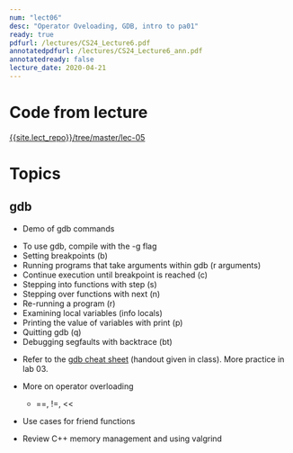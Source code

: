```yaml
---
num: "lect06"
desc: "Operator Oveloading, GDB, intro to pa01"
ready: true
pdfurl: /lectures/CS24_Lecture6.pdf
annotatedpdfurl: /lectures/CS24_Lecture6_ann.pdf
annotatedready: false
lecture_date: 2020-04-21
---
```


# Code from lecture
[{{site.lect_repo}}/tree/master/lec-05]({{site.lect_repo}}/tree/master/lec-06)

# Topics

## gdb

* Demo of gdb commands 
 - To use gdb, compile with the -g flag
 - Setting breakpoints (b)
 - Running programs that take arguments within gdb (r arguments)
 - Continue execution until breakpoint is reached (c)
 - Stepping into functions with step (s)
 - Stepping over functions with next (n)
 - Re-running a program (r)
 - Examining local variables  (info locals)
 - Printing the value of variables with print (p)
 - Quitting gdb (q)
 - Debugging segfaults with backtrace (bt)
* Refer to the [gdb cheat sheet](http://darkdust.net/files/GDB%20Cheat%20Sheet.pdf) (handout given in class). More practice in lab 03.

* More on operator overloading
	- ==, !=, << 
	
* Use cases for friend functions
* Review C++ memory management and using valgrind